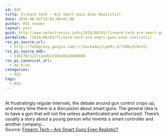 ```yaml
---
id: 845
title: Firearm Tech – Are Smart Guns Even Realistic?
date: 2016-08-01T15:01:00+01:00
author: RSS reader
layout: post
guid: http://www.uelectronics.info/2016/08/01/firearm-tech-are-smart-guns-even-realistic/
permalink: /2016/08/01/firearm-tech-are-smart-guns-even-realistic/
rss_pi_source_url:
  - http://feedproxy.google.com/~r/hackaday/LgoM/~3/7sMky3n9ntI/
rss_pi_source_md5:
  - b3b176c1217caedb223b83841d409888
rss_pi_canonical_url:
  - my_blog
categories:
  - RSS
tags:
  - RSS
---
```

&#013;  
At frustratingly regular intervals, the debate around gun control crops up, and every time there is a discussion about smart guns. The general idea is to have a gun that will not fire unless authenticated and authorized. There’s usually a story about a young person who invents a smart controller and another company…&#013;  
Source: <a href="http://feedproxy.google.com/~r/hackaday/LgoM/~3/7sMky3n9ntI/" target="_blank">Firearm Tech – Are Smart Guns Even Realistic?</a>